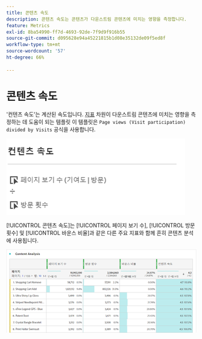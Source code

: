 ```yaml
---
title: 콘텐츠 속도
description: 콘텐츠 속도는 콘텐츠가 다운스트림 콘텐츠에 미치는 영향을 측정합니다.
feature: Metrics
exl-id: 8ba54990-ff7d-4693-92de-7f9d9f916b55
source-git-commit: d095628e94a45221815b1d08e35132de09f5ed8f
workflow-type: tm+mt
source-wordcount: '57'
ht-degree: 66%

---
```


# 콘텐츠 속도

&#39;컨텐츠 속도&#39;는 계산된 속도입니다. [지표](overview.md) 차원이 다운스트림 콘텐츠에 미치는 영향을 측정하는 데 도움이 되는 템플릿 이 템플릿은 `Page views (Visit participation) divided by Visits` 공식을 사용합니다.

![](assets/cont-velo-1.png)

[!UICONTROL 콘텐츠 속도]는 [!UICONTROL 페이지 보기 수], [!UICONTROL 방문 횟수] 및 [!UICONTROL 바운스 비율]과 같은 다른 주요 지표와 함께 흔히 콘텐츠 분석에 사용됩니다.

![](assets/cont-velo-3.png)
